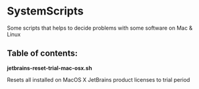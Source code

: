 # SystemScripts
Some scripts that helps to decide problems with some software on Mac &amp; Linux

## Table of contents:

**jetbrains-reset-trial-mac-osx.sh**

Resets all installed on MacOS X JetBrains product licenses to trial period

